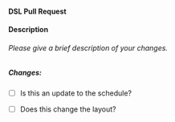#### DSL Pull Request

#### Description
###### Please give a brief description of your changes.

##### Changes:
- [ ] Is this an update to the schedule? 
- [ ] Does this change the layout?

